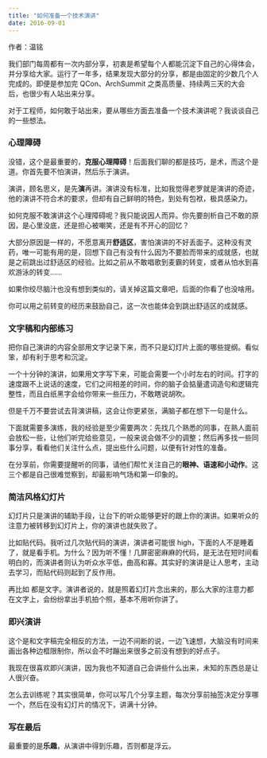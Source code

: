 ```yaml
---
title: "如何准备一个技术演讲"
date: 2016-09-01
---  
```


作者：温铭 

我们部门每周都有一次内部分享，初衷是希望每个人都能沉淀下自己的心得体会，并分享给大家。运行了一年多，结果发现大部分的分享，都是由固定的少数几个人完成的。即便是参加完 QCon、ArchSummit 之类高质量、持续两三天的大会后，也很少有人站出来分享。

对于工程师，如何敢于站出来，要从哪些方面去准备一个技术演讲呢？我谈谈自己的一些想法。

### **心理障碍**

没错，这个是最重要的，**克服心理障碍**！后面我们聊的都是技巧，是术，而这个是道。你首先要不怕演讲，然后乐于演讲。

演讲，顾名思义，是先**演**再讲。演讲没有标准，比如我觉得老罗就是演讲的奇迹，他的演讲不符合术的要求，但却有自己鲜明的特色，到处有包袱，极具感染力。

如何克服不敢演讲这个心理障碍呢？我只能说因人而异。你先要剖析自己不敢的原因，是心里没底，还是担心被嘲笑，还是有不开心的回忆？

大部分原因是一样的，不愿意离开**舒适区**，害怕演讲的不好丢面子。这种没有灵药，唯一可能有用的是，回想下自己有没有什么因为不要脸而带来的成就感，也就是之前跳出过舒适区的经验。比如之前从不敢唱歌到麦霸的转变，或者从怕水到喜欢游泳的转变……

如果你绞尽脑汁也没有想到类似的，请关掉这篇文章吧，后面的你看了也没啥用。

你可以用之前转变的经历来鼓励自己，这一次也能体会到跳出舒适区的成就感。

### **文字稿和内部练习**

把你自己演讲的内容全部用文字记录下来，而不只是幻灯片上面的哪些提纲。看似笨，却有利于思考和沉淀。

一个十分钟的演讲，如果用文字写下来，可能会需要一个小时左右的时间。打字的速度跟不上说话的速度，它们之间相差的时间，你的脑子会掂量遣词造句和逻辑完整性，而且白纸黑字会给你带来一些压力，不敢瞎说胡吹。

但是千万不要尝试去背演讲稿，这会让你更紧张，满脑子都在想下一句是什么。

下面就需要多演练，我的经验是至少需要两次：先找几个熟悉的同事，在熟人面前会放松一些，让他们听完给些意见，一般来说会做不少的调整；然后再多找一些同事分享，看看他们关注什么点，提出些什么问题，以便有针对性的准备。

在分享前，你需要提醒听的同事，请他们帮忙关注自己的**眼神、语速和小动作**。这三个都是自己很难觉察到，却最影响气场和第一印象的。

### **简洁风格幻灯片**

幻灯片只是演讲的辅助手段，让台下的听众能够更好的跟上你的演讲。如果听众的注意力被转移到幻灯片上，你的演讲也就失败了。

比如贴代码。我听过几次贴代码的演讲，演讲者可能很 high，下面的人不是睡着了，就是看手机。为什么？因为听不懂！几屏密密麻麻的代码，是无法在短时间看明白的，而演讲者则认为听众水平低，曲高和寡。其实好的演讲是让人思考，主动去学习，而贴代码则起到了反作用。

再比如 都是文字。演讲者说的，就是照着幻灯片念出来的，那么大家的注意力都在文字上，会纷纷拿出手机拍个照，基本不用听你讲了。

### **即兴演讲**

这个是和文字稿完全相反的方法，一边不间断的说，一边飞速想，大脑没有时间来画出各种边框限制你，所以会不时蹦出来很多之前没有想到的好点子。

我现在很喜欢即兴演讲，因为我也不知道自己会讲些什么出来，未知的东西总是让人很兴奋。

怎么去训练呢？其实很简单，你可以写几个分享主题，每次分享前抽签决定分享哪一个，然后在没有幻灯片的情况下，讲满十分钟。

### **写在最后**

最重要的是**乐趣**，从演讲中得到乐趣，否则都是浮云。

